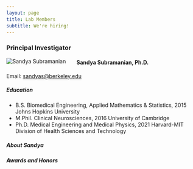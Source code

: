 ```yaml
---
layout: page
title: Lab Members
subtitle: We're hiring!
---
```


### Principal Investigator

<img src="/assets/img/20220609_0469_SSubramanian_cropped.jpg"
style="float: left; margin-right: 2em;"
srcset="/assets/img/20220609_0469_SSubramanian_cropped.jpg 4124w, /assets/img/Ssubramanian_2000.jpg 2000w, /assets/img/Ssubramanian_1000.jpg 1000w, /assets/img/Ssubramanian_720.jpg 720w, /assets/img/SSubramanian_crop.jpg 500w, /assets/img/Ssubramanian_150.jpg 150w"
sizes="(max-width: 1100px) calc(33vw - 20px), (max-width: 650px) calc(50vw - 20px), 150w"
alt="Sandya Subramanian">

#### Sandya Subramanian, Ph.D.

Email: <a href="mailto:sandyas@berkeley.edu">sandyas@berkeley.edu</a>

##### Education
  - B.S. Biomedical Engineering, Applied Mathematics & Statistics, 2015
    Johns Hopkins University
  - M.Phil. Clinical Neurosciences, 2016
    University of Cambridge
  - Ph.D. Medical Engineering and Medical Physics, 2021
    Harvard-MIT Division of Health Sciences and Technology

##### About Sandya

##### Awards and Honors

